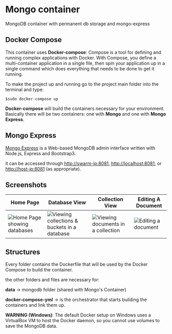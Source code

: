 # Mongo container

MongoDB container with permanent db storage and mongo-express

## Docker Compose

This container uses **Docker-compose**:
Compose is a tool for defining and running complex applications with Docker. With Compose, you define a multi-container application in a single file, then spin your application up in a single command which does everything that needs to be done to get it running.

To make the project up and running go to the project main folder into the terminal and type:

 `$sudo docker-compose up`

**Docker-compose** will build the containers necessary for your environment. Basically there will be two containers: one with **Mongo** and one with **Mongo Express**.

## Mongo Express

[Mongo Express](https://github.com/mongo-express/mongo-express) is a Web-based MongoDB admin interface written with Node.js, Express and Bootstrap3.

it can be accessed through <http://swarm-ip:8081>, <http://localhost:8081>, or <http://host-ip:8081> (as appropriate).

## Screenshots

| Home Page                                                      | Database View                                                                  | Collection View                                                     | Editing A Document                                   |
| -------------------------------------------------------------- | ------------------------------------------------------------------------------ | ------------------------------------------------------------------- | ---------------------------------------------------- |
| ![Home Page showing databases](http://i.imgur.com/XiYhblA.png) | ![Viewing collections & buckets in a database](http://i.imgur.com/XWcIgY1.png) | ![Viewing documents in a collection](https://imgur.com/UmGSr3x.png) | ![Editing a document](https://imgur.com/lL38abn.png) |

## Structures

Every folder contains the Dockerfile that will be used by the Docker Compose to build the container.

the other folders and files are necessary for:

**data** -> mongodb folder (shared with Mongo's Container)

**docker-compose-yml** -> is the orchestrator that starts building the containers and link them up.

**WARNING (Windows)**: The default Docker setup on Windows uses a VirtualBox VM to host the Docker daemon, so you cannot use volumes to save the MongoDB data.
